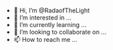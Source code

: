 - 👋 Hi, I’m @RadaofTheLight
- 👀 I’m interested in ...
- 🌱 I’m currently learning ...
- 💞️ I’m looking to collaborate on ...
- 📫 How to reach me ...

<!---
RadaofTheLight/RadaofTheLight is a ✨ special ✨ repository because its `README.md` (this file) appears on your GitHub profile.
You can click the Preview link to take a look at your changes.
--->
